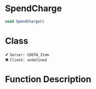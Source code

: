 # SpendCharge
```js
void SpendCharge()
```
# Class
✔ `Server: CDOTA_Item`  
✖ `Client: undefined`  

# Function Description

